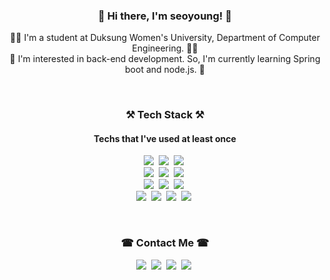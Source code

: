 <h3 align="center">👋 Hi there, I'm seoyoung! 👋 </h3>

<p align="center">
  👩‍🎓 I'm a student at Duksung Women's University, Department of Computer Engineering. 👩‍🎓<br>
  🌱 I'm interested in back-end development. So, I'm currently learning Spring boot and node.js. 🌱
</p>

<br>

<h3 align="center"> ⚒ Tech Stack ⚒ </h3>
<h4 align="center"> Techs that I've used at least once </h4>

<p align="center">
  <img src="https://img.shields.io/badge/Java-007396?style=flat-square&logo=Java&logoColor=white"/>&nbsp;
  <img src="https://img.shields.io/badge/Python-3766AB?style=flat-square&logo=Python&logoColor=white"/>&nbsp;
  <img src="https://img.shields.io/badge/JavaScript-F7DF1E?style=flat-square&logo=JavaScript&logoColor=white"/>&nbsp;
  <br>
  <img src="https://img.shields.io/badge/Spring Boot-6DB33F?style=flat-square&logo=Spring&logoColor=white"/>&nbsp;
  <img src="https://img.shields.io/badge/Django-092E20?style=flat-square&logo=Django&logoColor=white"/>&nbsp;
  <img src="https://img.shields.io/badge/Node.js-339933?style=flat-square&logo=Node.js&logoColor=white"/>&nbsp;
  <br>
  <img src="https://img.shields.io/badge/Android-3DDC84?style=flat-square&logo=android&logoColor=white"/>&nbsp;
  <img src="https://img.shields.io/badge/React-61DAFB?style=flat-square&logo=React&logoColor=white"/>&nbsp;
  <img src="https://img.shields.io/badge/CSS3-1572B6?style=flat-square&logo=CSS3&logoColor=white"/>&nbsp;
  <br>
  <img src="https://img.shields.io/badge/MySQL-4479A1?style=flat-square&logo=MySQL&logoColor=white"/>&nbsp;
  <!-- <img src="https://img.shields.io/badge/MongoDB-47A248?style=flat-square&logo=MongoDB&logoColor=white"/>&nbsp; -->
  <img src="https://img.shields.io/badge/Firebase-FFCA28?style=flat-square&logo=Firebase&logoColor=white"/>&nbsp;
  <img src="https://img.shields.io/badge/Amazon AWS-232F3E?style=flat-square&logo=Amazon-AWS&logoColor=white"/>&nbsp;
  <img src="https://img.shields.io/badge/Google Cloud-4285F4?style=flat-square&logo=Google-Cloud&logoColor=white"/>&nbsp;
</p>

<br>

<h3 align="center"> ☎ Contact Me ☎ </h3>

<p align="center">
  <a href="https://www.instagram.com/sss20_0/"><img src="https://img.shields.io/badge/Instagram-E4405F?style=flat-square&logo=Instagram&logoColor=white"/></a>&nbsp;
  <a href="https://www.facebook.com/seoyoungKim.sss20.0/"><img src="https://img.shields.io/badge/Facebook-1877F2?style=flat-square&logo=Facebook&logoColor=white"/></a>&nbsp;
  <a href="mailto:ksyt98@gmail.com"><img src="https://img.shields.io/badge/Gmail-D14836?style=flat-square&logo=Gmail&logoColor=white"/></a>&nbsp;
  <a href="https://www.linkedin.com/in/%EC%84%9C%EC%98%81-%EA%B9%80-388549190/"><img src="https://img.shields.io/badge/LinkedIn-0077B5?style=flat-square&logo=LinkedIn&logoColor=white"/></a>&nbsp;
</p>

<!--
**sss20young/sss20young** is a ✨ _special_ ✨ repository because its `README.md` (this file) appears on your GitHub profile.

Here are some ideas to get you started:

- 🔭 I’m currently working on ...
- 🌱 I’m currently learning ...
- 👯 I’m looking to collaborate on ...
- 🤔 I’m looking for help with ...
- 💬 Ask me about ...
- 📫 How to reach me: ...
- 😄 Pronouns: ...
- ⚡ Fun fact: ...
-->
